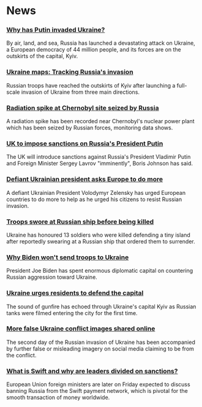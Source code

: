 # News
### [Why has Putin invaded Ukraine?](https://www.bbc.com/news/world-europe-56720589)
By air, land, and sea, Russia has launched a devastating attack on Ukraine, a European democracy of 44 million people, and its forces are on the outskirts of the capital, Kyiv. 
### [Ukraine maps: Tracking Russia's invasion](https://www.bbc.com/news/world-europe-60506682)
Russian troops have reached the outskirts of Kyiv after launching a full-scale invasion of Ukraine from three main directions.
### [Radiation spike at Chernobyl site seized by Russia](https://www.bbc.com/news/science-environment-60528828)
A radiation spike has been recorded near Chernobyl's nuclear power plant which has been seized by Russian forces, monitoring data shows.
### [UK to impose sanctions on Russia's President Putin](https://www.bbc.com/news/uk-60530065)
The UK will introduce sanctions against Russia's President Vladimir Putin and Foreign Minister Sergey Lavrov "imminently", Boris Johnson has said. 
### [Defiant Ukrainian president asks Europe to do more](https://www.bbc.com/news/world-europe-60527346)
A defiant Ukrainian President Volodymyr Zelensky has urged European countries to do more to help as he urged his citizens to resist Russian invasion.
### [Troops swore at Russian ship before being killed](https://www.bbc.com/news/world-europe-60522454)
Ukraine has honoured 13 soldiers who were killed defending a tiny island after reportedly swearing at a Russian ship that ordered them to surrender.
### [Why Biden won't send troops to Ukraine](https://www.bbc.com/news/world-us-canada-60499385)
President Joe Biden has spent enormous diplomatic capital on countering Russian aggression toward Ukraine. 
### [Ukraine urges residents to defend the capital](https://www.bbc.com/news/world-europe-60513116)
The sound of gunfire has echoed through Ukraine's capital Kyiv as Russian tanks were filmed entering the city for the first time.
### [More false Ukraine conflict images shared online](https://www.bbc.com/news/60528276)
The second day of the Russian invasion of Ukraine has been accompanied by further false or misleading imagery on social media claiming to be from the conflict.
### [What is Swift and why are leaders divided on sanctions?](https://www.bbc.com/news/business-60521822)
European Union foreign ministers are later on Friday expected to discuss banning Russia from the Swift payment network, which is pivotal for the smooth transaction of money worldwide.
